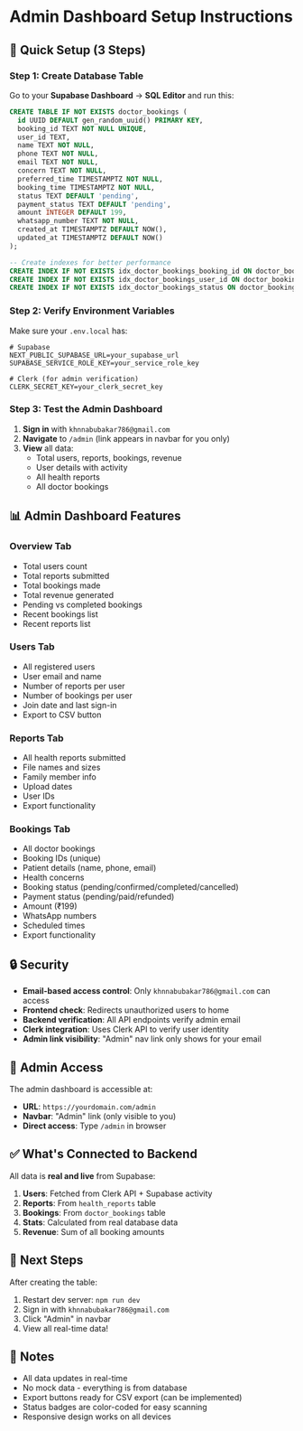 # Admin Dashboard Setup Instructions

## 🚀 Quick Setup (3 Steps)

### Step 1: Create Database Table

Go to your **Supabase Dashboard** → **SQL Editor** and run this:

```sql
CREATE TABLE IF NOT EXISTS doctor_bookings (
  id UUID DEFAULT gen_random_uuid() PRIMARY KEY,
  booking_id TEXT NOT NULL UNIQUE,
  user_id TEXT,
  name TEXT NOT NULL,
  phone TEXT NOT NULL,
  email TEXT NOT NULL,
  concern TEXT NOT NULL,
  preferred_time TIMESTAMPTZ NOT NULL,
  booking_time TIMESTAMPTZ NOT NULL,
  status TEXT DEFAULT 'pending',
  payment_status TEXT DEFAULT 'pending',
  amount INTEGER DEFAULT 199,
  whatsapp_number TEXT NOT NULL,
  created_at TIMESTAMPTZ DEFAULT NOW(),
  updated_at TIMESTAMPTZ DEFAULT NOW()
);

-- Create indexes for better performance
CREATE INDEX IF NOT EXISTS idx_doctor_bookings_booking_id ON doctor_bookings(booking_id);
CREATE INDEX IF NOT EXISTS idx_doctor_bookings_user_id ON doctor_bookings(user_id);
CREATE INDEX IF NOT EXISTS idx_doctor_bookings_status ON doctor_bookings(status);
```

### Step 2: Verify Environment Variables

Make sure your `.env.local` has:

```env
# Supabase
NEXT_PUBLIC_SUPABASE_URL=your_supabase_url
SUPABASE_SERVICE_ROLE_KEY=your_service_role_key

# Clerk (for admin verification)
CLERK_SECRET_KEY=your_clerk_secret_key
```

### Step 3: Test the Admin Dashboard

1. **Sign in** with `khnnabubakar786@gmail.com`
2. **Navigate** to `/admin` (link appears in navbar for you only)
3. **View** all data:
   - Total users, reports, bookings, revenue
   - User details with activity
   - All health reports
   - All doctor bookings

## 📊 Admin Dashboard Features

### **Overview Tab**
- Total users count
- Total reports submitted
- Total bookings made
- Total revenue generated
- Pending vs completed bookings
- Recent bookings list
- Recent reports list

### **Users Tab**
- All registered users
- User email and name
- Number of reports per user
- Number of bookings per user
- Join date and last sign-in
- Export to CSV button

### **Reports Tab**
- All health reports submitted
- File names and sizes
- Family member info
- Upload dates
- User IDs
- Export functionality

### **Bookings Tab**
- All doctor bookings
- Booking IDs (unique)
- Patient details (name, phone, email)
- Health concerns
- Booking status (pending/confirmed/completed/cancelled)
- Payment status (pending/paid/refunded)
- Amount (₹199)
- WhatsApp numbers
- Scheduled times
- Export functionality

## 🔒 Security

- **Email-based access control**: Only `khnnabubakar786@gmail.com` can access
- **Frontend check**: Redirects unauthorized users to home
- **Backend verification**: All API endpoints verify admin email
- **Clerk integration**: Uses Clerk API to verify user identity
- **Admin link visibility**: "Admin" nav link only shows for your email

## 📱 Admin Access

The admin dashboard is accessible at:
- **URL**: `https://yourdomain.com/admin`
- **Navbar**: "Admin" link (only visible to you)
- **Direct access**: Type `/admin` in browser

## ✅ What's Connected to Backend

All data is **real and live** from Supabase:

1. **Users**: Fetched from Clerk API + Supabase activity
2. **Reports**: From `health_reports` table
3. **Bookings**: From `doctor_bookings` table
4. **Stats**: Calculated from real database data
5. **Revenue**: Sum of all booking amounts

## 🎯 Next Steps

After creating the table:
1. Restart dev server: `npm run dev`
2. Sign in with `khnnabubakar786@gmail.com`
3. Click "Admin" in navbar
4. View all real-time data!

## 📝 Notes

- All data updates in real-time
- No mock data - everything is from database
- Export buttons ready for CSV export (can be implemented)
- Status badges are color-coded for easy scanning
- Responsive design works on all devices
